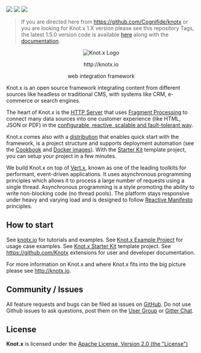 [![][license img]][license]
[![][central-repo img]][central-repo]
[![][gitter img]][gitter]

> If you are directed here from https://github.com/Cognifide/knotx or you are looking for 
Knot.x 1.X version please see this repository Tags, the latest 1.5.0 version code is available 
[here](https://github.com/Knotx/knotx/tree/1.5.0) along with the 
[documentation](https://github.com/Knotx/knotx/tree/1.5.0/documentation/src/main/wiki).

<p align="center">
  <img src="http://knotx.io/img/logo-knotx.png" alt="Knot.x Logo"/>
</p>
<p align="center">http://knotx.io</p>
<p align="center">
  web integration framework
</p>

Knot.x is an open source framework integrating content from different sources like headless or 
traditional CMS, with systems like CRM, e-commerce or search engines.

The heart of Knot.x is the [HTTP Server](https://github.com/Knotx/knotx-server-http) that uses 
[Fragment Processing](https://github.com/Knotx/knotx-fragments-handler) to connect many data sources
into one customer experience (like HTML, JSON or PDF) in the [configurable, reactive, scalable and fault-tolerant way](http://knotx.io/blog/configurable-integrations/).

Knot.x comes also with a [distribution](https://github.com/Knotx/knotx-stack) that enables quick start
with the framework, is a project structure and supports deployment automation (see the 
[Cookbook](https://github.com/Knotx/knotx-cookbook) and [Docker images](https://hub.docker.com/u/knotx)).
With the [Starter Kit](https://github.com/Knotx/knotx-starter-kit) template project, you can setup your project in a few minutes.

We build Knot.x on top of [Vert.x](http://vertx.io/), known as one of the leading toolkits for performant,
event-driven applications. It uses asynchronous programming principles which allows it to process a
large number of requests using a single thread. Asynchronous programming is a style promoting the
ability to write non-blocking code (no thread pools). The platform stays responsive under heavy and
varying load and is designed to follow [Reactive Manifesto](http://www.reactivemanifesto.org/) principles.

## How to start

See [knotx.io](http://knotx.io/tutorials) for tutorials and examples.
See [Knot.x Example Project](https://github.com/Knotx/knotx-example-project) for usage case examples.
See [Knot.x Starter Kit](https://github.com/Knotx/knotx-starter-kit) template project.
See https://github.com/Knotx extensions for user and developer documentation.

For more information on Knot.x and where Knot.x fits into the big picture please see http://knotx.io.

## Community / Issues

All feature requests and bugs can be filed as issues on [GitHub](https://github.com/Cognifide/knotx/issues).
Do not use Github issues to ask questions, post them on the
[User Group](https://groups.google.com/forum/#!forum/knotx) or [Gitter Chat](https://gitter.im/Knotx/Lobby).

## License

**Knot.x** is licensed under the [Apache License, Version 2.0 (the "License")](https://www.apache.org/licenses/LICENSE-2.0.txt)

[license]:https://github.com/Knotx/knotx/blob/master/LICENSE
[license img]:https://img.shields.io/badge/License-Apache%202.0-blue.svg

[central-repo]:http://search.maven.org/#search%7Cga%7C1%7Cg%3A%22io.knotx%22
[central-repo img]:https://img.shields.io/maven-central/v/io.knotx/knotx-root.svg?label=Maven%20Central

[gitter]:https://gitter.im/Knotx/Lobby
[gitter img]:https://badges.gitter.im/Knotx/knotx-extensions.svg
